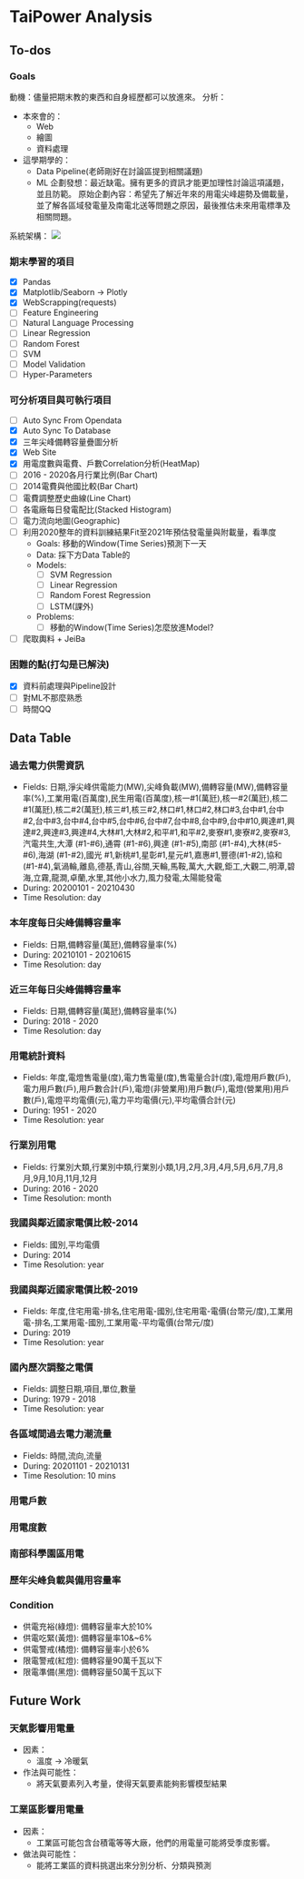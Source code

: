 # TaiPower Analysis

## To-dos
### Goals
動機：儘量把期末教的東西和自身經歷都可以放進來。
分析：
- 本來會的：
  - Web
  - 繪圖
  - 資料處理
- 這學期學的：
  - Data Pipeline(老師剛好在討論區提到相關議題)
  - ML
企劃發想：最近缺電。擁有更多的資訊才能更加理性討論這項議題，並且防範。
原始企劃內容：希望先了解近年來的用電尖峰趨勢及備載量，並了解各區域發電量及南電北送等問題之原因，最後推估未來用電標準及相關問題。

系統架構：
![](https://i.imgur.com/9Y74MDL.png)

### 期末學習的項目
- [x] Pandas
- [x] Matplotlib/Seaborn -> Plotly
- [x] WebScrapping(requests)
- [ ] Feature Engineering
- [ ] Natural Language Processing
- [ ] Linear Regression
- [ ] Random Forest
- [ ] SVM
- [ ] Model Validation
- [ ] Hyper-Parameters
### 可分析項目與可執行項目
- [ ] Auto Sync From Opendata
- [x] Auto Sync To Database
- [x] 三年尖峰備轉容量疊圖分析
- [x] Web Site
- [x] 用電度數與電費、戶數Correlation分析(HeatMap)
- [ ] 2016 - 2020各月行業比例(Bar Chart)
- [ ] 2014電費與他國比較(Bar Chart)
- [ ] 電費調整歷史曲線(Line Chart)
- [ ] 各電廠每日發電配比(Stacked Histogram)
- [ ] 電力流向地圖(Geographic)
- [ ] 利用2020整年的資料訓練結果Fit至2021年預估發電量與附載量，看準度
  - Goals: 移動的Window(Time Series)預測下一天
  - Data: 採下方Data Table的
  - Models:
    - [ ] SVM Regression
    - [ ] Linear Regression
    - [ ] Random Forest Regression
    - [ ] LSTM(課外)
  - Problems:
    - [ ] 移動的Window(Time Series)怎麼放進Model?
- [ ] 爬取輿料 + JeiBa
### 困難的點(打勾是已解決)
- [x] 資料前處理與Pipeline設計
- [ ] 對ML不那麼熟悉
- [ ] 時間QQ

## Data Table
### 過去電力供需資訊
- Fields: 日期,淨尖峰供電能力(MW),尖峰負載(MW),備轉容量(MW),備轉容量率(%),工業用電(百萬度),民生用電(百萬度),核一#1(萬瓩),核一#2(萬瓩),核二#1(萬瓩),核二#2(萬瓩),核三#1,核三#2,林口#1,林口#2,林口#3,台中#1,台中#2,台中#3,台中#4,台中#5,台中#6,台中#7,台中#8,台中#9,台中#10,興達#1,興達#2,興達#3,興達#4,大林#1,大林#2,和平#1,和平#2,麥寮#1,麥寮#2,麥寮#3,汽電共生,大潭 (#1-#6),通霄 (#1-#6),興達 (#1-#5),南部 (#1-#4),大林(#5-#6),海湖 (#1-#2),國光 #1,新桃#1,星彰#1,星元#1,嘉惠#1,豐德(#1-#2),協和 (#1-#4),氣渦輪,離島,德基,青山,谷關,天輪,馬鞍,萬大,大觀,鉅工,大觀二,明潭,碧海,立霧,龍澗,卓蘭,水里,其他小水力,風力發電,太陽能發電
- During: 20200101 - 20210430
- Time Resolution: day
### 本年度每日尖峰備轉容量率
- Fields: 日期,備轉容量(萬瓩),備轉容量率(%)
- During: 20210101 - 20210615
- Time Resolution: day
### 近三年每日尖峰備轉容量率
- Fields: 日期,備轉容量(萬瓩),備轉容量率(%)
- During: 2018 - 2020
- Time Resolution: day
### 用電統計資料
- Fields: 年度,電燈售電量(度),電力售電量(度),售電量合計(度),電燈用戶數(戶),電力用戶數(戶),用戶數合計(戶),電燈(非營業用)用戶數(戶),電燈(營業用)用戶數(戶),電燈平均電價(元),電力平均電價(元),平均電價合計(元)
- During: 1951 - 2020
- Time Resolution: year
### 行業別用電
- Fields: 行業別大類,行業別中類,行業別小類,1月,2月,3月,4月,5月,6月,7月,8月,9月,10月,11月,12月
- During: 2016 - 2020
- Time Resolution: month
### 我國與鄰近國家電價比較-2014
- Fields: 國別,平均電價
- During: 2014
- Time Resolution: year
### 我國與鄰近國家電價比較-2019
- Fields: 年度,住宅用電-排名,住宅用電-國別,住宅用電-電價(台幣元/度),工業用電-排名,工業用電-國別,工業用電-平均電價(台幣元/度)
- During: 2019
- Time Resolution: year
### 國內歷次調整之電價
- Fields: 調整日期,項目,單位,數量
- During: 1979 - 2018
- Time Resolution:  year
### 各區域間過去電力潮流量
- Fields: 時間,流向,流量
- During: 20201101 - 20210131 
- Time Resolution: 10 mins
### 用電戶數
### 用電度數
### 南部科學園區用電
### 歷年尖峰負載與備用容量率

### Condition
- 供電充裕(綠燈): 備轉容量率大於10%
- 供電吃緊(黃燈): 備轉容量率10&~6%
- 供電警戒(橘燈): 備轉容量率小於6%
- 限電警戒(紅燈): 備轉容量90萬千瓦以下
- 限電準備(黑燈): 備轉容量50萬千瓦以下

## Future Work
### 天氣影響用電量
- 因素：
  - 溫度 -> 冷暖氣
- 作法與可能性：
  - 將天氣要素列入考量，使得天氣要素能夠影響模型結果
### 工業區影響用電量
- 因素：
  - 工業區可能包含台積電等等大廠，他們的用電量可能將受季度影響。
- 做法與可能性：
  - 能將工業區的資料挑選出來分別分析、分類與預測
